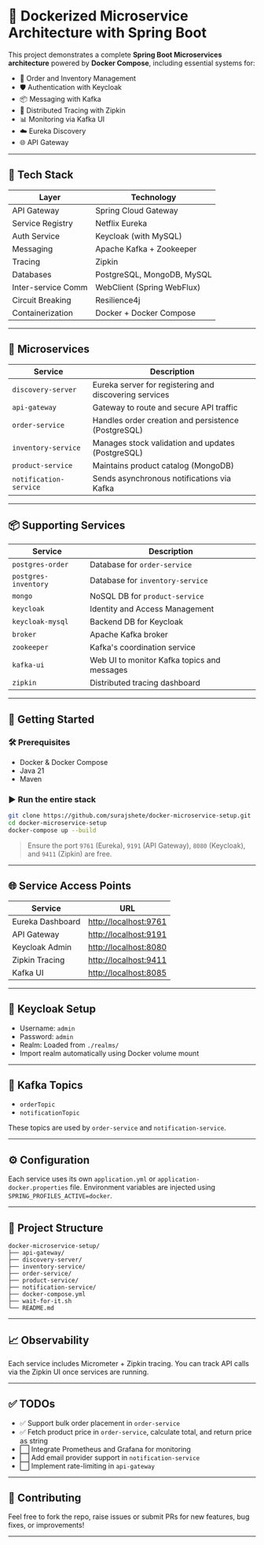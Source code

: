
# 🧩 Dockerized Microservice Architecture with Spring Boot

This project demonstrates a complete **Spring Boot Microservices architecture** powered by **Docker Compose**, including essential systems for:

- 🧾 Order and Inventory Management
- 🛡️ Authentication with Keycloak
- 📦 Messaging with Kafka
- 📡 Distributed Tracing with Zipkin
- 📊 Monitoring via Kafka UI
- ☁️ Eureka Discovery
- 🌐 API Gateway

---

## 🔧 Tech Stack

| Layer              | Technology                  |
|-------------------|-----------------------------|
| API Gateway       | Spring Cloud Gateway        |
| Service Registry  | Netflix Eureka              |
| Auth Service      | Keycloak (with MySQL)       |
| Messaging         | Apache Kafka + Zookeeper    |
| Tracing           | Zipkin                      |
| Databases         | PostgreSQL, MongoDB, MySQL  |
| Inter-service Comm| WebClient (Spring WebFlux)  |
| Circuit Breaking  | Resilience4j                |
| Containerization  | Docker + Docker Compose     |

---

## 🧱 Microservices

| Service              | Description                                                                 |
|----------------------|-----------------------------------------------------------------------------|
| `discovery-server`   | Eureka server for registering and discovering services                      |
| `api-gateway`        | Gateway to route and secure API traffic                                     |
| `order-service`      | Handles order creation and persistence (PostgreSQL)                         |
| `inventory-service`  | Manages stock validation and updates (PostgreSQL)                           |
| `product-service`    | Maintains product catalog (MongoDB)                                         |
| `notification-service`| Sends asynchronous notifications via Kafka                                 |

---

## 📦 Supporting Services

| Service            | Description                                             |
|--------------------|---------------------------------------------------------|
| `postgres-order`   | Database for `order-service`                            |
| `postgres-inventory`| Database for `inventory-service`                      |
| `mongo`            | NoSQL DB for `product-service`                          |
| `keycloak`         | Identity and Access Management                          |
| `keycloak-mysql`   | Backend DB for Keycloak                                 |
| `broker`           | Apache Kafka broker                                     |
| `zookeeper`        | Kafka's coordination service                            |
| `kafka-ui`         | Web UI to monitor Kafka topics and messages             |
| `zipkin`           | Distributed tracing dashboard                           |

---

## 🚀 Getting Started

### 🛠️ Prerequisites

- Docker & Docker Compose
- Java 21
- Maven

### ▶️ Run the entire stack

```bash
git clone https://github.com/surajshete/docker-microservice-setup.git
cd docker-microservice-setup
docker-compose up --build
````

> Ensure the port `9761` (Eureka), `9191` (API Gateway), `8080` (Keycloak), and `9411` (Zipkin) are free.

---

## 🌐 Service Access Points

| Service          | URL                                            |
| ---------------- | ---------------------------------------------- |
| Eureka Dashboard | [http://localhost:9761](http://localhost:9761) |
| API Gateway      | [http://localhost:9191](http://localhost:9191) |
| Keycloak Admin   | [http://localhost:8080](http://localhost:8080) |
| Zipkin Tracing   | [http://localhost:9411](http://localhost:9411) |
| Kafka UI         | [http://localhost:8085](http://localhost:8085) |

---

## 📌 Keycloak Setup

* Username: `admin`
* Password: `admin`
* Realm: Loaded from `./realms/`
* Import realm automatically using Docker volume mount

---

## 📜 Kafka Topics

* `orderTopic`
* `notificationTopic`

These topics are used by `order-service` and `notification-service`.

---

## ⚙️ Configuration

Each service uses its own `application.yml` or `application-docker.properties` file. Environment variables are injected using `SPRING_PROFILES_ACTIVE=docker`.

---

## 📂 Project Structure

```
docker-microservice-setup/
├── api-gateway/
├── discovery-server/
├── inventory-service/
├── order-service/
├── product-service/
├── notification-service/
├── docker-compose.yml
├── wait-for-it.sh
└── README.md
```

---

## 📈 Observability

Each service includes Micrometer + Zipkin tracing. You can track API calls via the Zipkin UI once services are running.

---
## ✅ TODOs

- ✅ Support bulk order placement in `order-service`
- ✅ Fetch product price in `order-service`, calculate total, and return price as string
- ⬜ Integrate Prometheus and Grafana for monitoring
- ⬜ Add email provider support in `notification-service`
- ⬜ Implement rate-limiting in `api-gateway`

---
## 🤝 Contributing

Feel free to fork the repo, raise issues or submit PRs for new features, bug fixes, or improvements!

---
